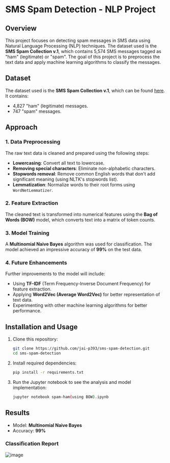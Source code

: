 # SMS Spam Detection - NLP Project

## Overview

This project focuses on detecting spam messages in SMS data using Natural Language Processing (NLP) techniques. The dataset used is the **SMS Spam Collection v.1**, which contains 5,574 SMS messages tagged as "ham" (legitimate) or "spam". The goal of this project is to preprocess the text data and apply machine learning algorithms to classify the messages.

## Dataset

The dataset used is the **SMS Spam Collection v.1**, which can be found [here](http://www.dt.fee.unicamp.br/~tiago/smsspamcollection/). It contains:

- 4,827 "ham" (legitimate) messages.
- 747 "spam" messages.

## Approach

### 1. Data Preprocessing
The raw text data is cleaned and prepared using the following steps:
- **Lowercasing**: Convert all text to lowercase.
- **Removing special characters**: Eliminate non-alphabetic characters.
- **Stopwords removal**: Remove common English words that don't add significant meaning (using NLTK's stopwords list).
- **Lemmatization**: Normalize words to their root forms using `WordNetLemmatizer`.

### 2. Feature Extraction
The cleaned text is transformed into numerical features using the **Bag of Words (BOW)** model, which converts text into a matrix of token counts.

### 3. Model Training
A **Multinomial Naive Bayes** algorithm was used for classification. The model achieved an impressive accuracy of **99%** on the test data.

### 4. Future Enhancements
Further improvements to the model will include:
- Using **TF-IDF** (Term Frequency-Inverse Document Frequency) for feature extraction.
- Applying **Word2Vec (Average Word2Vec)** for better representation of text data.
- Experimenting with other machine learning algorithms for better performance.


## Installation and Usage

1. Clone this repository:
   ```bash
   git clone https://github.com/jai-p393/sms-spam-detection.git
   cd sms-spam-detection
2. Install required dependencies:
   ```bash
   pip install -r requirements.txt
3. Run the Jupyter notebook to see the analysis and model implementation:
   ```bash
   jupyter notebook spam-ham(using BOW).ipynb

## Results

- Model: **Multinomial Naive Bayes**
- Accuracy: **99%**

### Classification Report
![image](https://github.com/user-attachments/assets/be81967b-76d0-4515-9f06-81116c29812d)






